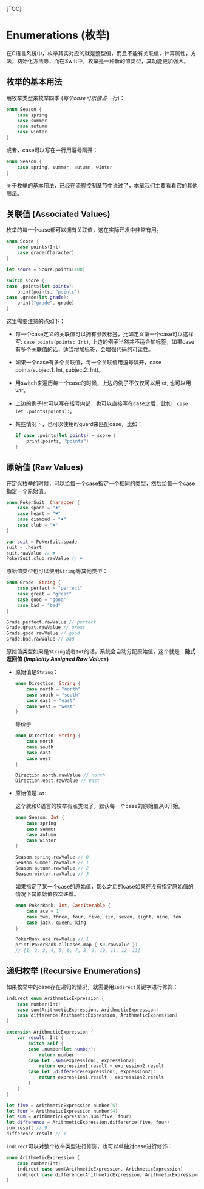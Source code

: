 [TOC]



# Enumerations (枚举)

在C语言系统中，枚举其实对应的就是整型值，而且不能有关联值，计算属性，方法，初始化方法等，而在Swift中，枚举是一种新的值类型，其功能更加强大。



## 枚举的基本用法

用枚举类型来枚举四季 (*每个case可以独占一行*)：

```swift
enum Season {
    case spring
    case summer
    case autumn
    case winter
}
```

或者，case可以写在一行用逗号隔开：

```swift
enum Season {
    case spring, summer, autumn, winter
}
```

关于枚举的基本用法，已经在流程控制章节中说过了，本章我们主要看看它的其他用法。



## 关联值 (Associated Values)

枚举的每一个case都可以拥有关联值，这在实际开发中非常有用。

```swift
enum Score {
    case points(Int)
    case grade(Character)
}

let score = Score.points(100)

switch score {
case .points(let points):
    print(points, "points")
case .grade(let grade):
    print("grade", grade)
}
```

这里需要注意的点如下：

- 每一个case定义的关联值可以拥有参数标签，比如定义第一个case可以这样写: `case points(points: Int)`, 上边的例子当然并不适合加标签，如果case有多个关联值的话，适当增加标签，会增强代码的可读性。

- 如果一个case有多个关联值，每一个关联值用逗号隔开，case points(subject1: Int, subject2: Int)。

- 用switch来遍历每一个case的时候，上边的例子不仅仅可以用let, 也可以用var。

- 上边的例子let可以写在括号内部，也可以直接写在case之后，比如：`case let .points(points):`。

- 某些情况下，也可以使用if/guard来匹配case，比如：

  ```swift
  if case .points(let points) = score {
      print(points, "points")
  }
  ```



## 原始值 (Raw Values)

在定义枚举的时候，可以给每一个case指定一个相同的类型，然后给每一个case指定一个原始值。

```swift
enum PokerSuit: Character {
    case spade = "♠️"
    case heart = "♥️"
    case diamond = "♦️"
    case club = "♣️"
}

var suit = PokerSuit.spade
suit = .heart
suit.rawValue // ♥️
PokerSuit.club.rawValue // ♣️
```

原始值类型也可以使用`String`等其他类型：

```swift
enum Grade: String {
    case perfect = "perfect"
    case great = "great"
    case good = "good"
    case bad = "bad"
}

Grade.perfect.rawValue // perfect
Grade.great.rawValue // great
Grade.good.rawValue // good
Grade.bad.rawValue // bad
```

原始值类型如果是`String`或者`Int`的话，系统会自动分配原始值，这个就是：**隐式返回值 (*Implicitly Assigned Raw Values*)**

- 原始值是`String`：

  ```swift
  enum Direction: String {
      case north = "north"
      case south = "south"
      case east = "east"
      case west = "west"
  }
  ```

  等价于

  ```swift
  enum Direction: String {
      case north
      case south
      case east
      case west
  }
  ```

  ```swift
  Direction.north.rawValue // north
  Direction.east.rawValue // east
  ```

- 原始值是`Int`:

  这个就和C语言的枚举有点类似了，默认每一个case的原始值从0开始。

  ```swift
  enum Season: Int {
      case spring
      case summer
      case autumn
      case winter
  }
  
  Season.spring.rawValue // 0
  Season.summer.rawValue // 1
  Season.autumn.rawValue // 2
  Season.winter.rawValue // 3
  ```

  如果指定了某一个case的原始值，那么之后的case如果在没有指定原始值的情况下其原始值依次递增。

  ```swift
  enum PokerRank: Int, CaseIterable {
      case ace = 1
      case two, three, four, five, six, seven, eight, nine, ten
      case jack, queen, king
  }
  
  PokerRank.ace.rawValue // 1
  print(PokerRank.allCases.map { $0.rawValue })
  // [1, 2, 3, 4, 5, 6, 7, 8, 9, 10, 11, 12, 13]
  ```



## 递归枚举 (Recursive Enumerations)

如果枚举中的case存在递归的情况，就需要用`indirect`关键字进行修饰：

```swift
indirect enum ArithmeticExpression {
    case number(Int)
    case sum(ArithmeticExpression, ArithmeticExpression)
    case difference(ArithmeticExpression, ArithmeticExpression)
}

extension ArithmeticExpression {
    var result: Int {
        switch self {
        case .number(let number):
            return number
        case let .sum(expression1, expression2):
            return expression1.result + expression2.result
        case let .difference(expression1, expression2):
            return expression1.result - expression2.result
        }
    }
}

let five = ArithmeticExpression.number(5)
let four = ArithmeticExpression.number(4)
let sum = ArithmeticExpression.sum(five, four)
let difference = ArithmeticExpression.difference(five, four)
sum.result // 9
difference.result // 1
```

`indirect`可以对整个枚举类型进行修饰，也可以单独对case进行修饰：

```swift
enum ArithmeticExpression {
    case number(Int)
    indirect case sum(ArithmeticExpression, ArithmeticExpression)
    indirect case difference(ArithmeticExpression, ArithmeticExpression)
}
```